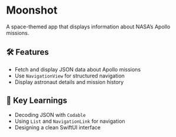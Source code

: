 # Moonshot

A space-themed app that displays information about NASA’s Apollo missions.

## 🛠 Features
- Fetch and display JSON data about Apollo missions
- Use `NavigationView` for structured navigation
- Display astronaut details and mission history

## 📌 Key Learnings
- Decoding JSON with `Codable`
- Using `List` and `NavigationLink` for navigation
- Designing a clean SwiftUI interface
